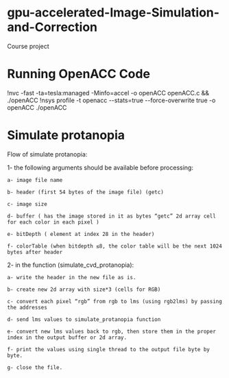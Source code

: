 # gpu-accelerated-Image-Simulation-and-Correction
Course project

# Running OpenACC Code
!nvc -fast -ta=tesla:managed -Minfo=accel -o openACC openACC.c  && ./openACC
!nsys profile -t openacc --stats=true --force-overwrite true -o openACC ./openACC

# Simulate protanopia

Flow of simulate protanopia:

1- the following arguments should be available before processing:

    a- image file name

    b- header (first 54 bytes of the image file) (getc)

    c- image size

    d- buffer ( has the image stored in it as bytes “getc” 2d array cell for each color in each pixel )

    e- bitDepth ( element at index 28 in the header)

    f- colorTable (when bitdepth ≤8, the color table will be the next 1024 bytes after header

2- in the function (simulate_cvd_protanopia):

    a- write the header in the new file as is.

    b- create new 2d array with size*3 (cells for RGB)

    c- convert each pixel “rgb” from rgb to lms (using rgb2lms) by passing the addresses

    d- send lms values to simulate_protanopia function

    e- convert new lms values back to rgb, then store them in the proper index in the output buffer or 2d array.

    f- print the values using single thread to the output file byte by byte.

    g- close the file.